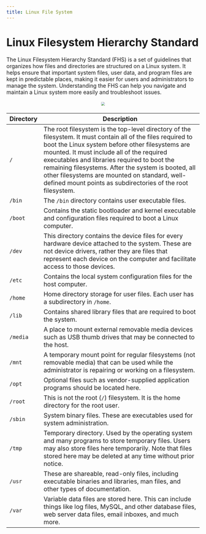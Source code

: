 ```yaml
---
title: Linux File System
---
```

# Linux Filesystem Hierarchy Standard
The Linux Filesystem Hierarchy Standard (FHS) is a set of guidelines that organizes how files and directories are structured on a Linux system. It helps ensure that important system files, user data, and program files are kept in predictable places, making it easier for users and administrators to manage the system. Understanding the FHS can help you navigate and maintain a Linux system more easily and troubleshoot issues.


<div style="text-align: center;">
    <img src="https://miro.medium.com/v2/resize:fit:1400/1*L1wPdPxYGAQETg5wnJS6nw.png" style="transform: scale(0.6);">
</div>


| Directory | Description |
|-----------|-------------|
| `/`       | The root filesystem is the top-level directory of the filesystem. It must contain all of the files required to boot the Linux system before other filesystems are mounted. It must include all of the required executables and libraries required to boot the remaining filesystems. After the system is booted, all other filesystems are mounted on standard, well-defined mount points as subdirectories of the root filesystem. |
| `/bin` | The `/bin` directory contains user executable files. |
| `/boot` | Contains the static bootloader and kernel executable and configuration files required to boot a Linux computer. |
| `/dev` | This directory contains the device files for every hardware device attached to the system. These are not device drivers, rather they are files that represent each device on the computer and facilitate access to those devices. |
| `/etc` | Contains the local system configuration files for the host computer. |
| `/home` | Home directory storage for user files. Each user has a subdirectory in `/home`. |
| `/lib` | Contains shared library files that are required to boot the system. |
| `/media` | A place to mount external removable media devices such as USB thumb drives that may be connected to the host. |
| `/mnt` | A temporary mount point for regular filesystems (not removable media) that can be used while the administrator is repairing or working on a filesystem. |
| `/opt` | Optional files such as vendor-supplied application programs should be located here. |
| `/root` | This is not the root (`/`) filesystem. It is the home directory for the root user. |
| `/sbin` | System binary files. These are executables used for system administration. |
| `/tmp` | Temporary directory. Used by the operating system and many programs to store temporary files. Users may also store files here temporarily. Note that files stored here may be deleted at any time without prior notice. |
| `/usr` | These are shareable, read-only files, including executable binaries and libraries, man files, and other types of documentation. |
| `/var` | Variable data files are stored here. This can include things like log files, MySQL, and other database files, web server data files, email inboxes, and much more. |


